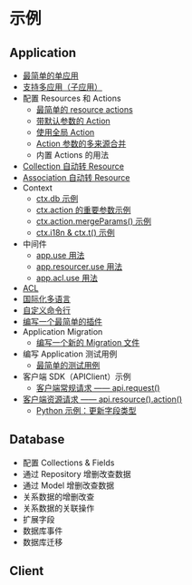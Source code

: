 # 示例

## Application

- [最简单的单应用](./app/single-app.ts)
- [支持多应用（子应用）](./app/multi-app.ts)
- 配置 Resources 和 Actions
  - [最简单的 resource actions](./app/resource-actions/simple.ts)
  - [带默认参数的 Action](./app/resource-actions/action-with-default-options.ts)
  - [使用全局 Action](./app/resource-actions/global-action.ts)
  - [Action 参数的多来源合并](./app/resource-actions/action-merge-params.ts)
  - 内置 Actions 的用法
- [Collection 自动转 Resource](./app/collection2resource.ts)
- [Association 自动转 Resource](./app/association2resource.ts)
- Context
  - [ctx.db 示例](./app/context/ctx.db.ts)
  - [ctx.action 的重要参数示例](./app/context/ctx.action.ts)
  - [ctx.action.mergeParams() 示例](./app/context/ctx.action.mergeParams.ts)
  - [ctx.i18n & ctx.t() 示例](./app/context/ctx.i18n.ts)
- 中间件
  - [app.use 用法](./app/middleware/app.ts)
  - [app.resourcer.use 用法](./app/middleware/resourcer.ts)
  - [app.acl.use 用法](./app/middleware/acl.ts)
- [ACL](./app/acl.ts)
- [国际化多语言](./app/i18n.ts)
- [自定义命令行](./app/custom-command.ts)
- [编写一个最简单的插件](./app/custom-plugin.ts)
- Application Migration
  - [编写一个新的 Migration 文件](./app/migrations/add-migration.ts)
- 编写 Application 测试用例
  - [最简单的测试用例](./app/__tests__/app.test.ts)
- 客户端 SDK（APIClient）示例
  - [客户端常规请求 —— api.request()](./api-client/api.request.ts)
- [客户端资源请求 —— api.resource().action()](./api-client/api.resource.ts)
  - [Python 示例：更新字段类型](./python/update_product_id_field.py)

## Database

- 配置 Collections & Fields
- 通过 Repository 增删改查数据
- 通过 Model 增删改查数据
- 关系数据的增删改查
- 关系数据的关联操作
- 扩展字段
- 数据库事件
- 数据库迁移

## Client
